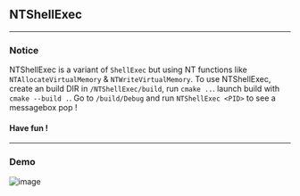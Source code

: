 ## NTShellExec 

---

### Notice 

NTShellExec is a variant of `ShellExec` but using NT functions like `NTAllocateVirtualMemory` & `NTWriteVirtualMemory`. To use NTShellExec, create an build DIR in `/NTShellExec/build`, run `cmake ..`. launch build with `cmake --build .`. Go to `/build/Debug` and run `NTShellExec <PID>` to see a messagebox pop !

#### Have fun !

---

### Demo

![image](https://github.com/Yekuuun/BladeRunner/assets/126786628/417218db-9619-4bdc-9090-ef6c1a919684)
